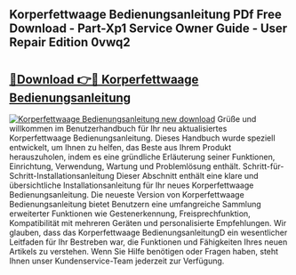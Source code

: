 ## Korperfettwaage Bedienungsanleitung PDf Free Download - Part-Xp1 Service Owner Guide - User Repair Edition 0vwq2

# <h2><a href="http://df2j5me.blite.top/?on=Korperfettwaage+Bedienungsanleitung">🔗Download 👉🔴 Korperfettwaage Bedienungsanleitung</a></h2>

[![Korperfettwaage Bedienungsanleitung new download](https://i.imgur.com/lujVjoI.png)](http://df2j5me.blite.top/?on=Korperfettwaage+Bedienungsanleitung)
Grüße und willkommen im Benutzerhandbuch für Ihr neu aktualisiertes Korperfettwaage Bedienungsanleitung. Dieses Handbuch wurde speziell entwickelt, um Ihnen zu helfen, das Beste aus Ihrem Produkt herauszuholen, indem es eine gründliche Erläuterung seiner Funktionen, Einrichtung, Verwendung, Wartung und Problemlösung enthält. Schritt-für-Schritt-Installationsanleitung Dieser Abschnitt enthält eine klare und übersichtliche Installationsanleitung für Ihr neues Korperfettwaage Bedienungsanleitung. Die neueste Version von Korperfettwaage Bedienungsanleitung bietet Benutzern eine umfangreiche Sammlung erweiterter Funktionen wie Gestenerkennung, Freisprechfunktion, Kompatibilität mit mehreren Geräten und personalisierte Empfehlungen. Wir glauben, dass das Korperfettwaage BedienungsanleitungD ein wesentlicher Leitfaden für Ihr Bestreben war, die Funktionen und Fähigkeiten Ihres neuen Artikels zu verstehen. Wenn Sie Hilfe benötigen oder Fragen haben, steht Ihnen unser Kundenservice-Team jederzeit zur Verfügung.
